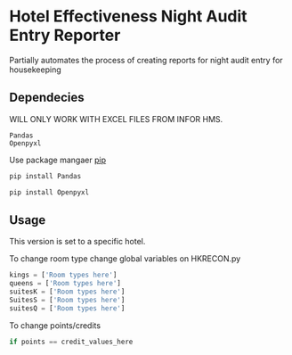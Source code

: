 # Hotel Effectiveness Night Audit Entry Reporter

Partially automates the process of creating reports for night audit entry for housekeeping

## Dependecies

WILL ONLY WORK WITH EXCEL FILES FROM INFOR HMS.
```
Pandas
Openpyxl
```
Use package mangaer [pip](https://pip.pypa.io/en/stable/)

```bash
pip install Pandas
```

```bash
pip install Openpyxl
```

## Usage

This version is set to a specific hotel.

To change room type change global variables on HKRECON.py

```python
kings = ['Room types here']
queens = ['Room types here']
suitesK = ['Room types here']
SuitesS = ['Room types here']
suitesQ = ['Room types here']
```

To change points/credits

```python
if points == credit_values_here
```
